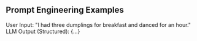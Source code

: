 ## Prompt Engineering Examples

User Input: "I had three dumplings for breakfast and danced for an hour."
LLM Output (Structured): {...}